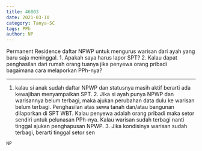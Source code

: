 ```yaml
---
title: 46803
date: 2021-03-10
category: Tanya-SC
tags: PPh
author: NP
---
```


Permanent Residence daftar NPWP untuk mengurus warisan dari ayah yang baru saja meninggal. 1. Apakah saya harus lapor SPT? 2. Kalau dapat penghasilan dari rumah orang tuanya jika penyewa orang pribadi bagaimana cara melaporkan PPh-nya?

---

1. kalau si anak sudah daftar NPWP dan statusnya masih aktif berarti ada kewajiban menyampaikan SPT. 2. Jika si ayah punya NPWP dan warisannya belum terbagi, maka ajukan perubahan data dulu ke warisan belum terbagi. Penghasilan atas sewa tanah dan/atau bangunan dilaporkan di SPT WBT. Kalau penyewa adalah orang pribadi maka setor sendiri untuk pelunasan PPh-nya. Kalau warisan sudah terbagi nanti tinggal ajukan penghapusan NPWP. 3. Jika kondisinya warisan sudah terbagi, berarti tinggal setor sen

`NP`
